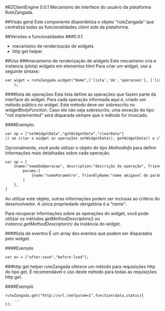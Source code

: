#RZClientEngine 0.0.1
Mecanismo de interface do usuário da plataforma RuteZangada.

##Visão geral
Este componente disponibiliza o objeto "ruteZangada" que centraliza todas as funcionalidades *client side* da plataforma.

##Versões e funcionalidades
###0.0.1
- mecanismo de renderização de widgets
- http get helper

##Uso
###mecanismo de renderização de widgets
Este mecanismo cria e instancia (plota) widgets em elementos html
Para criar um widget, use a seguinte sintaxe:

```html
var wiget = ruteZangada.widget("Nome",['lista','de','operacoes'], ['lista','de','eventos'],widgetBodyFunction);
    );
```

####lista de operações
Esta lista define as operações que fazem parte da interface do widget. Para cada operação informada aqui é, criado um método público no widget. Este método deve ser sobrescrito no *widgetBodyFunction*. Caso ele não seja sobrescrito, uma exceção do tipo "not implemented" será disparada sempre que o método for invocado.

####Exemplo:

```html
var op = ["setWidgetData","getWidgetData","clearData"]
// ao criar o widget as operações setWidgetData(), getWidgetData() e clearData() serão automaticamente injetadas no mesmo 
```

Opcionalmente, você pode utilizar o objeto do tipo *MethodInfo* para definir informações mais detalhadas sobre cada operação.

```html
var op = [
    {name:"nomeDaOperacao", description:"descrição da operação", friendlyName:"Nome amigável da operação",
        params:[
            {name:"nomeParametro", friendlyName:"nome amigável do parâmetro",description:"descrição do parâmetro",type:"nome do tipo de dados do parâmetro"}
        ]
    },
]
```

Ao utilizar este objeto, outras informações podem ser inclusas ao critério do desenvolvedor. A única propriedade obrigatória é a *"name"*.

Para recuperar informações sobre as operações do widget, você pode utilizar os métodos *getMethodDescriptors()*  ou *instance.getMethodDescriptor(n)* da instância do widget. 

####lista de eventos
É um array dos eventos que podem ser disparados pelo widget.

####Exemplo

```html
var ev = ["after-save","before-load"];
```



###http get helper
ruteZangada oferece um método para requisições http do tipo get. É recomendável o uso deste método para todas as requisições http get.

####Exemplo

```
ruteZangada.get("http://url.com?param=1",function(data,status){
    ...
});
```